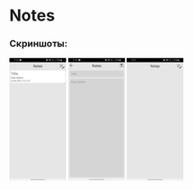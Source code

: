 # Notes
### Скриншоты:
<div>
  <img src="img/img1.jpg" width="20%">
  <img src="img/img2.jpg" width="20%">
  <img src="img/img3.jpg" width="20%">
</div>
